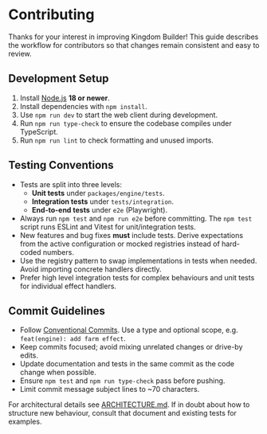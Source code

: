 # Contributing

Thanks for your interest in improving Kingdom Builder! This guide describes the
workflow for contributors so that changes remain consistent and easy to review.

## Development Setup

1. Install [Node.js](https://nodejs.org/) **18 or newer**.
2. Install dependencies with `npm install`.
3. Use `npm run dev` to start the web client during development.
4. Run `npm run type-check` to ensure the codebase compiles under TypeScript.
5. Run `npm run lint` to check formatting and unused imports.

## Testing Conventions

- Tests are split into three levels:
  - **Unit tests** under `packages/engine/tests`.
  - **Integration tests** under `tests/integration`.
  - **End-to-end tests** under `e2e` (Playwright).
- Always run `npm test` and `npm run e2e` before committing.
  The `npm test` script runs ESLint and Vitest for unit/integration tests.
- New features and bug fixes **must** include tests. Derive expectations from
  the active configuration or mocked registries instead of hard-coded numbers.
- Use the registry pattern to swap implementations in tests when needed. Avoid
  importing concrete handlers directly.
- Prefer high level integration tests for complex behaviours and unit tests for
  individual effect handlers.

## Commit Guidelines

- Follow [Conventional Commits](https://www.conventionalcommits.org/). Use a
  type and optional scope, e.g. `feat(engine): add farm effect`.
- Keep commits focused; avoid mixing unrelated changes or drive-by edits.
- Update documentation and tests in the same commit as the code change when
  possible.
- Ensure `npm test` and `npm run type-check` pass before pushing.
- Limit commit message subject lines to ~70 characters.

For architectural details see [ARCHITECTURE.md](docs/ARCHITECTURE.md). If in
doubt about how to structure new behaviour, consult that document and existing
tests for examples.
